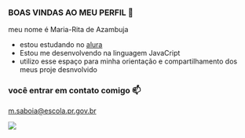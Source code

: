 ###  BOAS VINDAS AO MEU PERFIL 🖤

meu nome é Maria-Rita de Azambuja 

- estou estudando no [alura](https://www.alura.com.br)
- Estou  me desenvolvendo  na linguagem JavaCript
- utilizo esse espaço para minha orientação e compartilhamento dos meus proje desnvolvido

### você entrar em contato comigo 📫

m.saboia@escola.pr.gov.br

![](https://media.tenor.com/tsHH9KP36akAAAAC/anime-sakura-kinomoto.gif)
